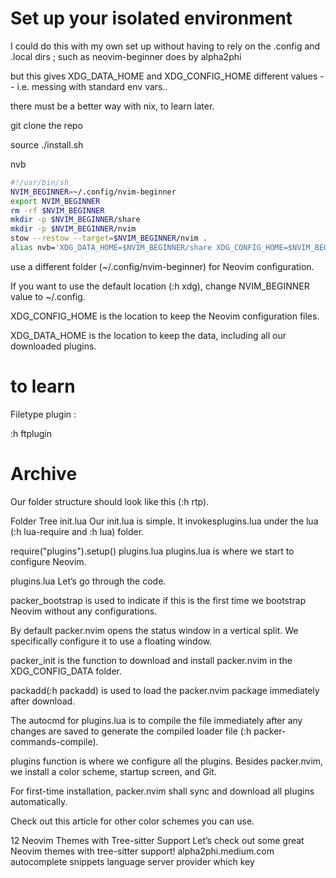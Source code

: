 # Set up your isolated environment

I could do this with my own set up without having to rely on the .config and .local dirs ; such as neovim-beginner does by alpha2phi

but this gives XDG_DATA_HOME and XDG_CONFIG_HOME different values -- i.e. messing with standard env vars.. 

there must be a better way with nix, to learn later. 

git clone the repo

source ./install.sh 

nvb

```bash
#!/usr/bin/sh
NVIM_BEGINNER=~/.config/nvim-beginner
export NVIM_BEGINNER
rm -rf $NVIM_BEGINNER
mkdir -p $NVIM_BEGINNER/share
mkdir -p $NVIM_BEGINNER/nvim
stow --restow --target=$NVIM_BEGINNER/nvim .
alias nvb='XDG_DATA_HOME=$NVIM_BEGINNER/share XDG_CONFIG_HOME=$NVIM_BEGINNER nvim'
```


use a different folder (~/.config/nvim-beginner) for Neovim configuration. 

If you want to use the default location (:h xdg), 
change NVIM_BEGINNER value to ~/.config.

XDG_CONFIG_HOME is the location to keep the Neovim configuration files.

XDG_DATA_HOME is the location to keep the data, including all our downloaded plugins.


# to learn

Filetype plugin :

:h ftplugin



# Archive

Our folder structure should look like this (:h rtp).

Folder Tree
init.lua
Our init.lua is simple. It invokesplugins.lua under the lua (:h lua-require and :h lua) folder.

require("plugins").setup()
plugins.lua
plugins.lua is where we start to configure Neovim.


plugins.lua
Let’s go through the code.

packer_bootstrap is used to indicate if this is the first time we bootstrap Neovim without any configurations.

By default packer.nvim opens the status window in a vertical split. We specifically configure it to use a floating window.

packer_init is the function to download and install packer.nvim in the XDG_CONFIG_DATA folder.

packadd(:h packadd) is used to load the packer.nvim package immediately after download.

The autocmd for plugins.lua is to compile the file immediately after any changes are saved to generate the compiled loader file (:h packer-commands-compile).

plugins function is where we configure all the plugins. Besides packer.nvim, we install a color scheme, startup screen, and Git.

For first-time installation, packer.nvim shall sync and download all plugins automatically.

Check out this article for other color schemes you can use.

12 Neovim Themes with Tree-sitter Support
Let’s check out some great Neovim themes with tree-sitter support!
alpha2phi.medium.com
autocomplete
snippets
language server provider
which key 
